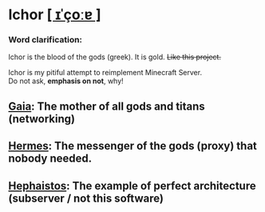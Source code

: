 <h1>Ichor <a href="https://en.wikipedia.org/wiki/Ichor">[ ɪˈçoːɐ ]</a></h1>

<h3>Word clarification:</h3>
Ichor is the blood of the gods (greek). It is gold. <s>Like this project.</s>

<br>

Ichor is my pitiful attempt to reimplement Minecraft Server. \
Do not ask, **emphasis on not**, why!

## <a href="https://github.com/kxmpxtxnt/Ichor/tree/master/gaia">Gaia</a>: The mother of all gods and titans (networking)

## <a href="https://github.com/kxmpxtxnt/Ichor/tree/master/hermes">Hermes</a>: The messenger of the gods (proxy) that nobody needed.

## <a href="https://github.com/kxmpxtxnt/Ichor/tree/master/hephaistos">Hephaistos</a>: The example of perfect architecture (subserver / not this software)